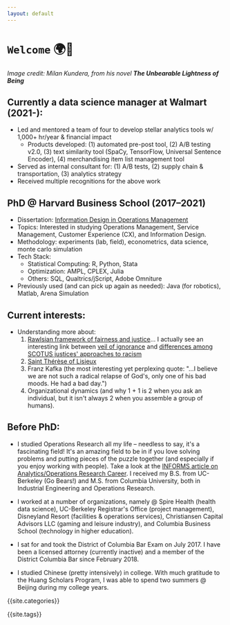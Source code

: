 ```yaml
---
layout: default
---
```

# `Welcome` 🌍👣
<em>Image credit: Milan Kundera, from his novel <strong>The Unbearable Lightness of Being</strong></em>

## Currently a data science manager at Walmart (2021-):
- Led and mentored a team of four to develop stellar analytics tools w/ 1,000+ hr/year & financial impact
	- Products developed: (1) automated pre-post tool, (2) A/B testing v2.0, (3) text similarity tool (SpaCy, TensorFlow, Universal Sentence Encoder), (4) merchandising item list management tool
- Served as internal consultant for: (1) A/B tests, (2) supply chain & transportation, (3) analytics strategy
- Received multiple recognitions for the above work

## PhD @ Harvard Business School (2017–2021)
- Dissertation: [Information Design in Operations Management](https://dash.harvard.edu/handle/1/37370132)
- Topics: Interested in studying Operations Management, Service Management, Customer Experience (CX), and Information Design.
- Methodology: experiments (lab, field), econometrics, data science, monte carlo simulation
- Tech Stack:
  - Statistical Computing: R, Python, Stata
  - Optimization: AMPL, CPLEX, Julia
  - Others: SQL, Qualtrics/jScript, Adobe Omniture
- Previously used (and can pick up again as needed): Java (for robotics), Matlab, Arena Simulation

## Current interests:
- Understanding more about:
  1. [Rawlsian framework of fairness and justice](https://plato.stanford.edu/entries/rawls/#JusFaiJusWitLibSoc)... I actually see an interesting link between [veil of ignorance](https://ethicsunwrapped.utexas.edu/glossary/veil-of-ignorance) and [differences among SCOTUS justices' approaches to racism](https://www.corteidh.or.cr/tablas/r33547.pdf)
  2. [Saint Thérèse of Lisieux](https://www.littleflower.org/st-therese/)
  3. Franz Kafka (the most interesting yet perplexing quote: "...I believe we are not such a radical relapse of God's, only one of his bad moods. He had a bad day.")
  4. Organizational dynamics (and why 1 + 1 is 2 when you ask an individual, but it isn't always 2 when you assemble a group of humans).

## Before PhD: 

- I studied Operations Research all my life – needless to say, it's a fascinating field! It's an amazing field to be in if you love solving problems and putting pieces of the puzzle together (and especially if you enjoy working with people). Take a look at the [INFORMS article on Analytics/Operations Research Career](https://www.informs.org/Resource-Center/INFORMS-Student-Union/Consider-an-Analytics-OR-Career). I received my B.S. from UC-Berkeley (Go Bears!) and M.S. from Columbia University, both in Industrial Engineering and Operations Research.

- I worked at a number of organizations, namely @ Spire Health (health data science), UC-Berkeley Registrar's Office (project management), Disneyland Resort (facilities & operations services), Christiansen Capital Advisors LLC (gaming and leisure industry), and Columbia Business School (technology in higher education). 

- I sat for and took the District of Columbia Bar Exam on July 2017. I have been a licensed attorney (currently inactive) and a member of the District Columbia Bar since February 2018.

- I studied Chinese (pretty intensively) in college. With much gratitude to the Huang Scholars Program, I was able to spend two summers @ Beijing during my college years.

{{site.categories}}

{{site.tags}}
